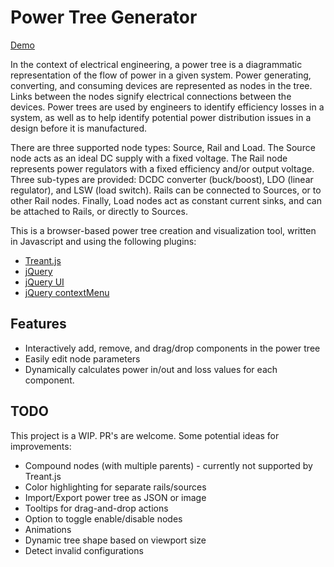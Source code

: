 # Power Tree Generator

[Demo](https://dolenle.com/ptg_demo/)

In the context of electrical engineering, a power tree is a diagrammatic representation of the flow of power in a given system. Power generating, converting, and consuming devices are represented as nodes in the tree. Links between the nodes signify electrical connections between the devices. Power trees are used by engineers to identify efficiency losses in a system, as well as to help identify potential power distribution issues in a design before it is manufactured.

There are three supported node types: Source, Rail and Load. The Source node acts as an ideal DC supply with a fixed voltage. The Rail node represents power regulators with a fixed efficiency and/or output voltage. Three sub-types are provided: DCDC converter (buck/boost), LDO (linear regulator), and LSW (load switch). Rails can be connected to Sources, or to other Rail nodes. Finally, Load nodes act as constant current sinks, and can be attached to Rails, or directly to Sources.

This is a browser-based power tree creation and visualization tool, written in Javascript and using the following plugins:
- [Treant.js](https://fperucic.github.io/treant-js/)
- [jQuery](https://jquery.com/)
- [jQuery UI](https://jqueryui.com/)
- [jQuery contextMenu](https://swisnl.github.io/jQuery-contextMenu/)

## Features
- Interactively add, remove, and drag/drop components in the power tree
- Easily edit node parameters
- Dynamically calculates power in/out and loss values for each component.

## TODO
This project is a WIP. PR's are welcome.
Some potential ideas for improvements:
- Compound nodes (with multiple parents) - currently not supported by Treant.js
- Color highlighting for separate rails/sources
- Import/Export power tree as JSON or image
- Tooltips for drag-and-drop actions
- Option to toggle enable/disable nodes
- Animations
- Dynamic tree shape based on viewport size
- Detect invalid configurations
